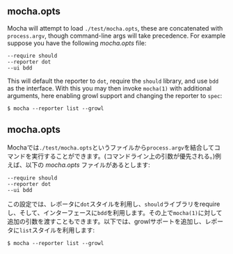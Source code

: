 <h2 id="mocha.opts">mocha.opts</h2>

 Mocha will attempt to load `./test/mocha.opts`, these are concatenated with `process.argv`, though command-line args will take precedence. For example suppose you have the following _mocha.opts_ file:

    --require should
    --reporter dot
    --ui bdd

  This will default the reporter to `dot`, require the `should` library,
  and use `bdd` as the interface. With this you may then invoke `mocha(1)`
  with additional arguments, here enabling growl support and changing
  the reporter to `spec`:

    $ mocha --reporter list --growl

<h2 id="mocha.opts">mocha.opts</h2>

Mochaでは`./test/mocha.opts`というファイルから`process.argv`を結合してコマンドを実行することができます。(コマンドライン上の引数が優先される。)例えば、以下の _mocha.opts_ ファイルがあるとします:

    --require should
    --reporter dot
    --ui bdd

この設定では、レポータに`dot`スタイルを利用し、`should`ライブラリをrequireし、そして、インターフェースに`bdd`を利用します。その上で`mocha(1)`に対して追加の引数を渡すこともできます。以下では、growlサポートを追加し、レポータに`list`スタイルを利用します:

    $ mocha --reporter list --growl
